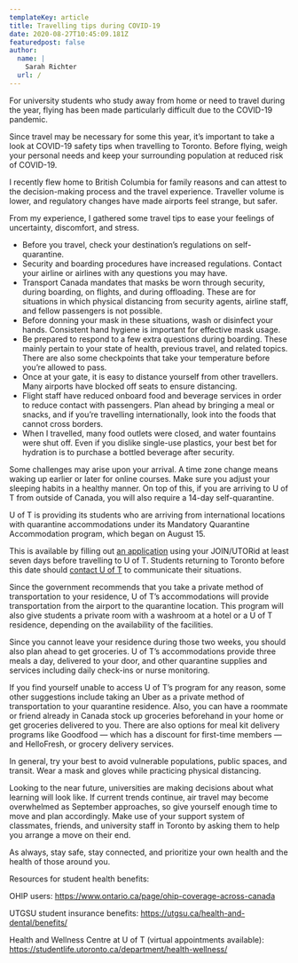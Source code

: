 ```yaml
---
templateKey: article
title: Travelling tips during COVID-19
date: 2020-08-27T10:45:09.181Z
featuredpost: false
author:
  name: |
    Sarah Richter
  url: /
---
```

<!--StartFragment-->

For university students who study away from home or need to travel during the year, flying has been made particularly difficult due to the COVID-19 pandemic.

Since travel may be necessary for some this year, it’s important to take a look at COVID-19 safety tips when travelling to Toronto. Before flying, weigh your personal needs and keep your surrounding population at reduced risk of COVID-19.

I recently flew home to British Columbia for family reasons and can attest to the decision-making process and the travel experience. Traveller volume is lower, and regulatory changes have made airports feel strange, but safer.

From my experience, I gathered some travel tips to ease your feelings of uncertainty, discomfort, and stress.

* Before you travel, check your destination’s regulations on self-quarantine.
* Security and boarding procedures have increased regulations. Contact your airline or airlines with any questions you may have.
* Transport Canada mandates that masks be worn through security, during boarding, on flights, and during offloading. These are for situations in which physical distancing from security agents, airline staff, and fellow passengers is not possible.
* Before donning your mask in these situations, wash or disinfect your hands. Consistent hand hygiene is important for effective mask usage.
* Be prepared to respond to a few extra questions during boarding. These mainly pertain to your state of health, previous travel, and related topics. There are also some checkpoints that take your temperature before you’re allowed to pass.
* Once at your gate, it is easy to distance yourself from other travellers. Many airports have blocked off seats to ensure distancing.
* Flight staff have reduced onboard food and beverage services in order to reduce contact with passengers. Plan ahead by bringing a meal or snacks, and if you’re travelling internationally, look into the foods that cannot cross borders.
* When I travelled, many food outlets were closed, and water fountains were shut off. Even if you dislike single-use plastics, your best bet for hydration is to purchase a bottled beverage after security.

Some challenges may arise upon your arrival. A time zone change means waking up earlier or later for online courses. Make sure you adjust your sleeping habits in a healthy manner. On top of this, if you are arriving to U of T from outside of Canada, you will also require a 14-day self-quarantine.

U of T is providing its students who are arriving from international locations with quarantine accommodations under its Mandatory Quarantine Accommodation program, which began on August 15.

This is available by filling out [an application](http://starrez.utoronto.ca) using your JOIN/UTORid at least seven days before travelling to U of T. Students returning to Toronto before this date should [contact U of T](mailto:info.quarantine@utoronto.ca) to communicate their situations.

Since the government recommends that you take a private method of transportation to your residence, U of T’s accommodations will provide transportation from the airport to the quarantine location. This program will also give students a private room with a washroom at a hotel or a U of T residence, depending on the availability of the facilities.

Since you cannot leave your residence during those two weeks, you should also plan ahead to get groceries. U of T’s accommodations provide three meals a day, delivered to your door, and other quarantine supplies and services including daily check-ins or nurse monitoring.

If you find yourself unable to access U of T’s program for any reason, some other suggestions include taking an Uber as a private method of transportation to your quarantine residence. Also, you can have a roommate or friend already in Canada stock up groceries beforehand in your home or get groceries delivered to you. There are also options for meal kit delivery programs like Goodfood — which has a discount for first-time members — and HelloFresh, or grocery delivery services.

In general, try your best to avoid vulnerable populations, public spaces, and transit. Wear a mask and gloves while practicing physical distancing.

Looking to the near future, universities are making decisions about what learning will look like. If current trends continue, air travel may become overwhelmed as September approaches, so give yourself enough time to move and plan accordingly. Make use of your support system of classmates, friends, and university staff in Toronto by asking them to help you arrange a move on their end.

As always, stay safe, stay connected, and prioritize your own health and the health of those around you.



Resources for student health benefits:

OHIP users: <https://www.ontario.ca/page/ohip-coverage-across-canada>

UTGSU student insurance benefits: <https://utgsu.ca/health-and-dental/benefits/>

Health and Wellness Centre at U of T (virtual appointments available): <https://studentlife.utoronto.ca/department/health-wellness/>

<!--EndFragment-->